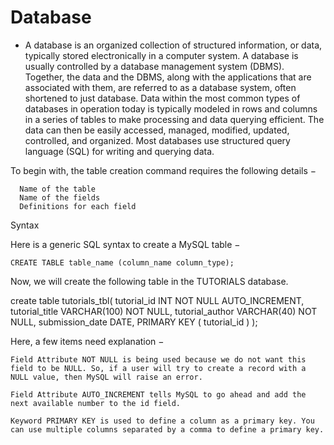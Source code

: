 # Database
 -  A database is an organized collection of structured information, or data, typically stored electronically in a computer system. A database is usually controlled by a database management system (DBMS). Together, the data and the DBMS, along with the applications that are associated with them, are referred to as a database system, often shortened to just database.
  Data within the most common types of databases in operation today is typically modeled in rows and columns in a series of tables to make processing and 
  data querying efficient. The data can then be easily accessed, managed, modified, updated, controlled, and organized. Most databases use 
  structured query language (SQL) for writing and querying data.
  
  To begin with, the table creation command requires the following details −

      Name of the table
      Name of the fields
      Definitions for each field

Syntax

Here is a generic SQL syntax to create a MySQL table −

    CREATE TABLE table_name (column_name column_type);

Now, we will create the following table in the TUTORIALS database.

create table tutorials_tbl(
       tutorial_id INT NOT NULL AUTO_INCREMENT,
       tutorial_title VARCHAR(100) NOT NULL,
       tutorial_author VARCHAR(40) NOT NULL,
       submission_date DATE,
       PRIMARY KEY ( tutorial_id )
      );

Here, a few items need explanation −

    Field Attribute NOT NULL is being used because we do not want this field to be NULL. So, if a user will try to create a record with a NULL value, then MySQL will raise an error.

    Field Attribute AUTO_INCREMENT tells MySQL to go ahead and add the next available number to the id field.

    Keyword PRIMARY KEY is used to define a column as a primary key. You can use multiple columns separated by a comma to define a primary key.
